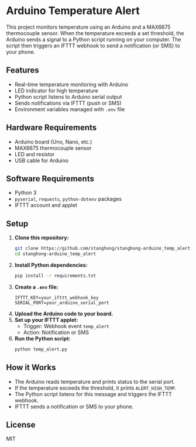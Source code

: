 # Arduino Temperature Alert

This project monitors temperature using an Arduino and a MAX6675 thermocouple sensor. When the temperature exceeds a set threshold, the Arduino sends a signal to a Python script running on your computer. The script then triggers an IFTTT webhook to send a notification (or SMS) to your phone.

## Features
- Real-time temperature monitoring with Arduino
- LED indicator for high temperature
- Python script listens to Arduino serial output
- Sends notifications via IFTTT (push or SMS)
- Environment variables managed with `.env` file

## Hardware Requirements
- Arduino board (Uno, Nano, etc.)
- MAX6675 thermocouple sensor
- LED and resistor
- USB cable for Arduino

## Software Requirements
- Python 3
- `pyserial`, `requests`, `python-dotenv` packages
- IFTTT account and applet

## Setup
1. **Clone this repository:**
   ```bash
   git clone https://github.com/stanghong/stanghong-arduino_temp_alert.git
   cd stanghong-arduino_temp_alert
   ```
2. **Install Python dependencies:**
   ```bash
   pip install -r requirements.txt
   ```
3. **Create a `.env` file:**
   ```env
   IFTTT_KEY=your_ifttt_webhook_key
   SERIAL_PORT=your_arduino_serial_port
   ```
4. **Upload the Arduino code to your board.**
5. **Set up your IFTTT applet:**
   - Trigger: Webhook event `temp_alert`
   - Action: Notification or SMS
6. **Run the Python script:**
   ```bash
   python temp_alert.py
   ```

## How it Works
- The Arduino reads temperature and prints status to the serial port.
- If the temperature exceeds the threshold, it prints `ALERT_HIGH_TEMP`.
- The Python script listens for this message and triggers the IFTTT webhook.
- IFTTT sends a notification or SMS to your phone.

## License
MIT 